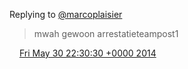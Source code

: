 Replying to [@marcoplaisier](https://twitter.com/@marcoplaisier/status/472436778209935361)

> mwah gewoon arrestatieteampost1

<img src="../../media/tweet.ico" width="12" /> [Fri May 30 22:30:30 +0000 2014](https://twitter.com/DromerDenker/status/472505356372152320)